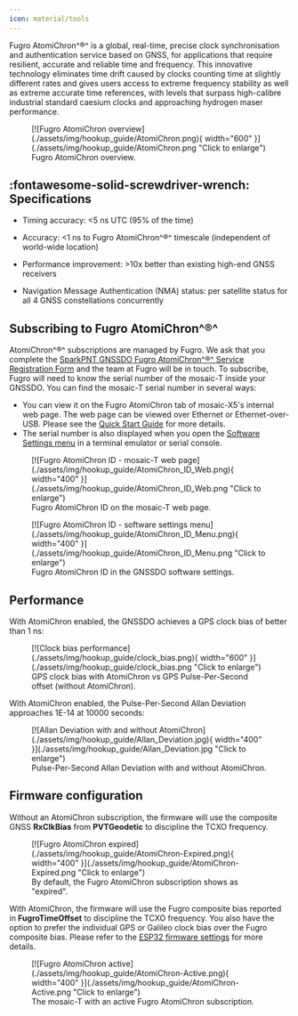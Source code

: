 ```yaml
---
icon: material/tools
---
```


Fugro AtomiChron^®^ is a global, real-time, precise clock synchronisation and authentication service based on GNSS, for applications that require resilient, accurate and reliable time and frequency. This innovative technology eliminates time drift caused by clocks counting time at slightly different rates and gives users access to extreme frequency stability as well as extreme accurate time references, with levels that surpass high-calibre industrial standard caesium clocks and approaching hydrogen maser performance.

<figure markdown>
[![Fugro AtomiChron overview](./assets/img/hookup_guide/AtomiChron.png){ width="600" }](./assets/img/hookup_guide/AtomiChron.png "Click to enlarge")
<figcaption markdown>Fugro AtomiChron overview.</figcaption>
</figure>

## :fontawesome-solid-screwdriver-wrench: Specifications

- Timing accuracy: <5 ns UTC (95% of the time)

- Accuracy: <1 ns to Fugro AtomiChron^®^ timescale (independent of world-wide location)

- Performance improvement: >10x better than existing high-end GNSS receivers

- Navigation Message Authentication (NMA) status: per satellite status for all 4 GNSS constellations concurrently

## Subscribing to Fugro AtomiChron^®^

AtomiChron^®^ subscriptions are managed by Fugro. We ask that you complete the [SparkPNT GNSSDO Fugro AtomiChron^®^ Service Registration Form](https://www.sparkfun.com/gnssdo_registration) and the team at Fugro will be in touch. To subscribe, Fugro will need to know the serial number of the mosaic-T inside your GNSSDO. You can find the mosaic-T serial number in several ways:

* You can view it on the Fugro AtomiChron tab of mosaic-X5's internal web page. The web page can be viewed over Ethernet or Ethernet-over-USB. Please see the [Quick Start Guide](./quick_start.md) for more details.
* The serial number is also displayed when you open the [Software Settings menu](./software_overview.md#software-settings) in a terminal emulator or serial console.

<div class="grid" markdown>

<div markdown>

<figure markdown>
[![Fugro AtomiChron ID - mosaic-T web page](./assets/img/hookup_guide/AtomiChron_ID_Web.png){ width="400" }](./assets/img/hookup_guide/AtomiChron_ID_Web.png "Click to enlarge")
<figcaption markdown>Fugro AtomiChron ID on the mosaic-T web page.</figcaption>
</figure>

</div>

<div markdown>

<figure markdown>
[![Fugro AtomiChron ID - software settings menu](./assets/img/hookup_guide/AtomiChron_ID_Menu.png){ width="400" }](./assets/img/hookup_guide/AtomiChron_ID_Menu.png "Click to enlarge")
<figcaption markdown>Fugro AtomiChron ID in the GNSSDO software settings.</figcaption>
</figure>

</div>

</div>

## Performance

With AtomiChron enabled, the GNSSDO achieves a GPS clock bias of better than 1 ns:

<figure markdown>
[![Clock bias performance](./assets/img/hookup_guide/clock_bias.png){ width="600" }](./assets/img/hookup_guide/clock_bias.png "Click to enlarge")
<figcaption markdown>GPS clock bias with AtomiChron vs GPS Pulse-Per-Second offset (without AtomiChron).</figcaption>
</figure>

With AtomiChron enabled, the Pulse-Per-Second Allan Deviation approaches 1E-14 at 10000 seconds:

<figure markdown>
[![Allan Deviation with and without AtomiChron](./assets/img/hookup_guide/Allan_Deviation.jpg){ width="400" }](./assets/img/hookup_guide/Allan_Deviation.jpg "Click to enlarge")
<figcaption markdown>Pulse-Per-Second Allan Deviation with and without AtomiChron.</figcaption>
</figure>

## Firmware configuration

Without an AtomiChron subscription, the firmware will use the composite GNSS **RxClkBias** from **PVTGeodetic** to discipline the TCXO frequency.

<figure markdown>
[![Fugro AtomiChron expired](./assets/img/hookup_guide/AtomiChron-Expired.png){ width="400" }](./assets/img/hookup_guide/AtomiChron-Expired.png "Click to enlarge")
<figcaption markdown>By default, the Fugro AtomiChron subscription shows as "expired".</figcaption>
</figure>

With AtomiChron, the firmware will use the Fugro composite bias reported in **FugroTimeOffset** to discipline the TCXO frequency. You also have the option to prefer the individual GPS or Galileo clock bias over the Fugro composite bias. Please refer to the [ESP32 firmware settings](./software_overview.md#configure-operation) for more details.

<figure markdown>
[![Fugro AtomiChron active](./assets/img/hookup_guide/AtomiChron-Active.png){ width="400" }](./assets/img/hookup_guide/AtomiChron-Active.png "Click to enlarge")
<figcaption markdown>The mosaic-T with an active Fugro AtomiChron subscription.</figcaption>
</figure>

